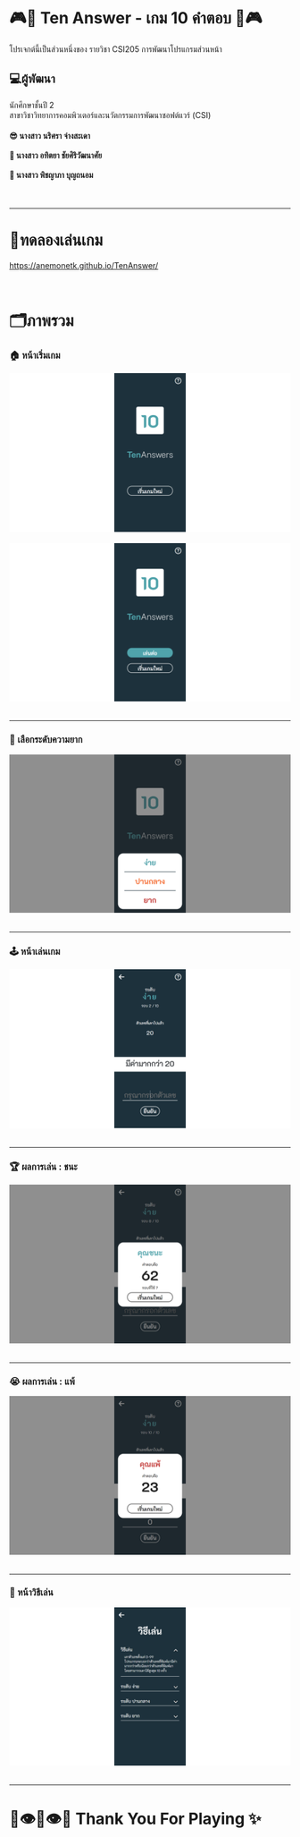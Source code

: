 <h1>🎮👾 Ten Answer - เกม 10 คำตอบ 👾🎮</h1>
<p>โปรเจกต์นี้เป็นส่วนหนึ่งของ รายวิชา CSI205 การพัฒนาโปรแกรมส่วนหน้า</p>
<h2>💻ผู้พัฒนา<br></h2>

<p>นักศึกษาชั้นปี 2 <br>สาขาวิชาวิทยาการคอมพิวเตอร์และนวัตกรรมการพัฒนาซอฟต์แวร์ (CSI)</p>
<h4>
😎 นางสาว นริศรา จ่างสะเดา <br><br>
🤩 นางสาว อทิตยา ชัยศิริวัฒนาศัย <br><br>
🥺 นางสาว พิชญาภา บุญถนอม <br>
</h4>
<br>
<hr>

<h1>📱ทดลองเล่นเกม</h1>
<p><a href="https://anemonetk.github.io/TenAnswer/">https://anemonetk.github.io/TenAnswer/</a></p>
<br>


<h1>
🗂️ภาพรวม
</h1>
<h3>🏠 หน้าเริ่มเกม</h3>
<img src="./img/Screenshot (2).png" alt="Home">
<br>
<br>
<img src="./img/Screenshot (1).png" alt="HomeContinue">
<br>
<br>
<hr>
<h3>🚥 เลือกระดับความยาก</h3>
<img src="./img/Screenshot (3).png" alt="SelectMode">
<br>
<br>
<hr>
<h3>🕹️ หน้าเล่นเกม</h3>
<img src="./img/Screenshot (4).png" alt="Game">
<br>
<br>
<hr>
<h3>🏆 ผลการเล่น : ชนะ</h3>
<img src="./img/Screenshot (6).png" alt="Win">
<br>
<br>
<hr>
<h3>😭 ผลการเล่น : แพ้</h3>
<img src="./img/Screenshot (7).png" alt="Loss">
<br>
<br>
<hr>
<h3>📄 หน้าวิธีเล่น</h3>
<img src="./img/Screenshot (5).png" alt="How to play">
<br>
<br>
<hr>

<h1>🫷👁️🫦👁️🫸 Thank You For Playing ✨</h1>